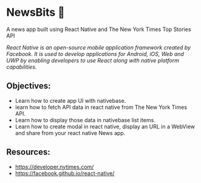 # NewsBits 📰
A news app built using React Native and The New York Times Top Stories API

<i>React Native is an open-source mobile application framework created by Facebook. It is used to develop applications for Android, iOS, Web and UWP by enabling developers to use React along with native platform capabilities.</i>

## Objectives:
- Learn how to create app UI with nativebase.
- learn how to fetch API data in react native from The New York Times API.
- Learn how to display those data in nativebase list items.
- Learn how to create modal in react native, display an URL in a WebView and share from your react native News app.

## Resources:
- https://developer.nytimes.com/
- https://facebook.github.io/react-native/


